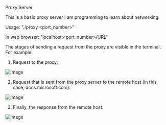 Proxy Server

This is a basic proxy server I am programming to learn about networking.

Usage:
"./proxy <port_number>"

In web browser:
"localhost:<port_number>/URL"

The stages of sending a request from the proxy are visible in the terminal. For example:

1. Request to the proxy:

![image](https://user-images.githubusercontent.com/95983460/145691667-b4454782-1a50-42f9-aae1-d686db8e9597.png)

2. Request that is sent from the proxy server to the remote host (in this case, docs.microsoft.com):

![image](https://user-images.githubusercontent.com/95983460/145691697-7ca40524-16d6-4bc8-aaad-30af73d5eb48.png)

3. Finally, the response from the remote host:

![image](https://user-images.githubusercontent.com/95983460/145691798-959ccdda-8848-45e7-b15b-2661f82da379.png)


